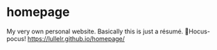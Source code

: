 # homepage
My very own personal website. Basically this is just a résumé.
🧙Hocus-pocus!
https://lullelr.github.io/homepage/
